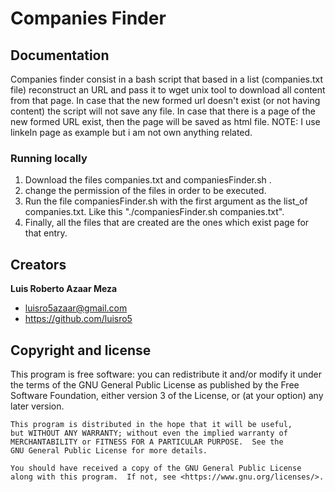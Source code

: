 <p align="center">
  <h1>Companies Finder</h1>
</p>


## Documentation

Companies finder consist in a bash script that based in a list (companies.txt file)
reconstruct an URL and pass it to wget unix tool to download all content from that page. 
In case that the new formed url doesn't exist (or not having content) the script 
will not save any file. In case that there is a page of the new formed URL exist, then 
the page will be saved as html file.
NOTE: I use linkeIn page as example but i am not own anything related.


### Running locally

1. Download the files companies.txt and companiesFinder.sh .
2. change the permission of the files in order to be executed.
3. Run the file companiesFinder.sh with the first argument as the list_of companies.txt. Like this
"./companiesFinder.sh companies.txt".
4. Finally, all the files that are created are the ones which exist page for that entry.

## Creators

**Luis Roberto Azaar Meza**

- <luisro5azaar@gmail.com>
- <https://github.com/luisro5>





## Copyright and license

This program is free software: you can redistribute it and/or modify
    it under the terms of the GNU General Public License as published by
    the Free Software Foundation, either version 3 of the License, or
    (at your option) any later version.

    This program is distributed in the hope that it will be useful,
    but WITHOUT ANY WARRANTY; without even the implied warranty of
    MERCHANTABILITY or FITNESS FOR A PARTICULAR PURPOSE.  See the
    GNU General Public License for more details.

    You should have received a copy of the GNU General Public License
    along with this program.  If not, see <https://www.gnu.org/licenses/>.